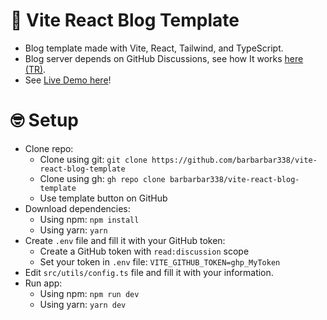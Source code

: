 # 🥸 Vite React Blog Template

-   Blog template made with Vite, React, Tailwind, and TypeScript.
-   Blog server depends on GitHub Discussions, see how It works [here (TR)](https://338.rocks/blog/post/14/).
-   See [Live Demo here](https://blog-template.338.rocks)!

# 🤓 Setup

-   Clone repo:
    -   Clone using git: `git clone https://github.com/barbarbar338/vite-react-blog-template`
    -   Clone using gh: `gh repo clone barbarbar338/vite-react-blog-template`
    -   Use template button on GitHub
-   Download dependencies:
    -   Using npm: `npm install`
    -   Using yarn: `yarn`
-   Create `.env` file and fill it with your GitHub token:
    -   Create a GitHub token with `read:discussion` scope
    -   Set your token in `.env` file: `VITE_GITHUB_TOKEN=ghp_MyToken`
-   Edit `src/utils/config.ts` file and fill it with your information.
-   Run app:
    -   Using npm: `npm run dev`
    -   Using yarn: `yarn dev`
